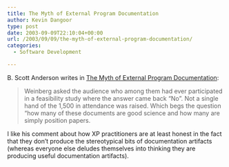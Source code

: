 ```yaml
---
title: The Myth of External Program Documentation
author: Kevin Dangoor
type: post
date: 2003-09-09T22:10:04+00:00
url: /2003/09/09/the-myth-of-external-program-documentation/
categories:
  - Software Development

---
```

B. Scott Anderson writes in [The Myth of External Program Documentation][1]:

> Weinberg asked the audience who among them had ever participated in a feasibility study where the answer came back &#8220;No&#8221;. Not a single hand of the 1,500 in attendance was raised. Which begs the question &#8220;how many of these documents are good science and how many are simply position papers.

I like his comment about how XP practitioners are at least honest in the fact that they don&#8217;t produce the stereotypical bits of documentation artifacts (whereas everyone else deludes themselves into thinking they are producing useful documentation artifacts).

 [1]: http://www.artima.com/weblogs/viewpost.jsp?thread=12199 "The Myth of External Program Documentation"